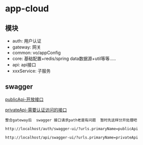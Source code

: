 # app-cloud

## 模块

- auth: 用户认证
- gateway: 网关
- common: vo/appConfig
- core: 基础配置+redis/spring data数据源+util等等.....
- api: api接口
- xxxService: 子服务


## swagger

[publicApi-开放接口](http://localhost/auth/swagger-ui/?urls.primaryName=publicApi)

[privateApi-需要认证访问的接口](http://localhost/auth/swagger-ui/?urls.primaryName=publicApi)

```
整合gateway后  swagger 接口请求path老是有问题  暂时先这样分开处理吧

http://localhost/auth/swagger-ui/?urls.primaryName=publicApi

http://localhost/api/swagger-ui/?urls.primaryName=privateApi
```

